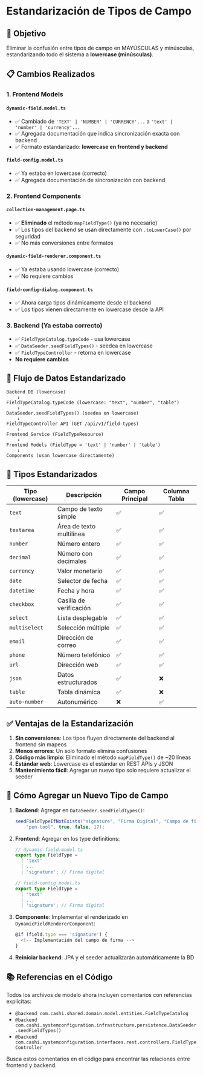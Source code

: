 # Estandarización de Tipos de Campo

## 🎯 Objetivo

Eliminar la confusión entre tipos de campo en MAYÚSCULAS y minúsculas, estandarizando todo el sistema a **lowercase (minúsculas)**.

## 📋 Cambios Realizados

### 1. Frontend Models

#### `dynamic-field.model.ts`
- ✅ Cambiado de `'TEXT' | 'NUMBER' | 'CURRENCY'...` a `'text' | 'number' | 'currency'...`
- ✅ Agregada documentación que indica sincronización exacta con backend
- ✅ Formato estandarizado: **lowercase en frontend y backend**

#### `field-config.model.ts`
- ✅ Ya estaba en lowercase (correcto)
- ✅ Agregada documentación de sincronización con backend

### 2. Frontend Components

#### `collection-management.page.ts`
- ✅ **Eliminado** el método `mapFieldType()` (ya no necesario)
- ✅ Los tipos del backend se usan directamente con `.toLowerCase()` por seguridad
- ✅ No más conversiones entre formatos

#### `dynamic-field-renderer.component.ts`
- ✅ Ya estaba usando lowercase (correcto)
- ✅ No requiere cambios

#### `field-config-dialog.component.ts`
- ✅ Ahora carga tipos dinámicamente desde el backend
- ✅ Los tipos vienen directamente en lowercase desde la API

### 3. Backend (Ya estaba correcto)

- ✅ `FieldTypeCatalog.typeCode` - usa lowercase
- ✅ `DataSeeder.seedFieldTypes()` - seedea en lowercase
- ✅ `FieldTypeController` - retorna en lowercase
- **No requiere cambios**

## 🔄 Flujo de Datos Estandarizado

```
Backend DB (lowercase)
    ↓
FieldTypeCatalog.typeCode (lowercase: "text", "number", "table")
    ↓
DataSeeder.seedFieldTypes() (seedea en lowercase)
    ↓
FieldTypeController API (GET /api/v1/field-types)
    ↓
Frontend Service (FieldTypeResource)
    ↓
Frontend Models (FieldType = 'text' | 'number' | 'table')
    ↓
Components (usan lowercase directamente)
```

## 📝 Tipos Estandarizados

| Tipo (lowercase) | Descripción | Campo Principal | Columna Tabla |
|------------------|-------------|-----------------|---------------|
| `text` | Campo de texto simple | ✅ | ✅ |
| `textarea` | Área de texto multilínea | ✅ | ✅ |
| `number` | Número entero | ✅ | ✅ |
| `decimal` | Número con decimales | ✅ | ✅ |
| `currency` | Valor monetario | ✅ | ✅ |
| `date` | Selector de fecha | ✅ | ✅ |
| `datetime` | Fecha y hora | ✅ | ✅ |
| `checkbox` | Casilla de verificación | ✅ | ✅ |
| `select` | Lista desplegable | ✅ | ✅ |
| `multiselect` | Selección múltiple | ✅ | ✅ |
| `email` | Dirección de correo | ✅ | ✅ |
| `phone` | Número telefónico | ✅ | ✅ |
| `url` | Dirección web | ✅ | ✅ |
| `json` | Datos estructurados | ✅ | ❌ |
| `table` | Tabla dinámica | ✅ | ❌ |
| `auto-number` | Autonumérico | ❌ | ✅ |

## ✅ Ventajas de la Estandarización

1. **Sin conversiones**: Los tipos fluyen directamente del backend al frontend sin mapeos
2. **Menos errores**: Un solo formato elimina confusiones
3. **Código más limpio**: Eliminado el método `mapFieldType()` de ~20 líneas
4. **Estándar web**: Lowercase es el estándar en REST APIs y JSON
5. **Mantenimiento fácil**: Agregar un nuevo tipo solo requiere actualizar el seeder

## 🔧 Cómo Agregar un Nuevo Tipo de Campo

1. **Backend**: Agregar en `DataSeeder.seedFieldTypes()`:
   ```java
   seedFieldTypeIfNotExists("signature", "Firma Digital", "Campo de firma digital",
       "pen-tool", true, false, 17);
   ```

2. **Frontend**: Agregar en los type definitions:
   ```typescript
   // dynamic-field.model.ts
   export type FieldType =
     | 'text'
     | ...
     | 'signature'; // Firma digital

   // field-config.model.ts
   export type FieldType =
     | 'text'
     | ...
     | 'signature'; // Firma digital
   ```

3. **Componente**: Implementar el renderizado en `DynamicFieldRendererComponent`:
   ```typescript
   @if (field.type === 'signature') {
     <!-- Implementación del campo de firma -->
   }
   ```

4. **Reiniciar backend**: JPA y el seeder actualizarán automáticamente la BD

## 📚 Referencias en el Código

Todos los archivos de modelo ahora incluyen comentarios con referencias explícitas:
- `@backend com.cashi.shared.domain.model.entities.FieldTypeCatalog`
- `@backend com.cashi.systemconfiguration.infrastructure.persistence.DataSeeder.seedFieldTypes()`
- `@backend com.cashi.systemconfiguration.interfaces.rest.controllers.FieldTypeController`

Busca estos comentarios en el código para encontrar las relaciones entre frontend y backend.

